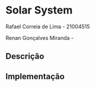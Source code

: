 # Solar System

Rafael Correia de Lima - 21004515

Renan Gonçalves Miranda - 


## Descrição



## Implementação


